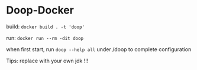 # Doop-Docker
build: `docker build . -t 'doop'`

run: `docker run --rm -dit doop`

when first start, run `doop --help all` under /doop to complete configuration

Tips: replace with your own jdk !!!
